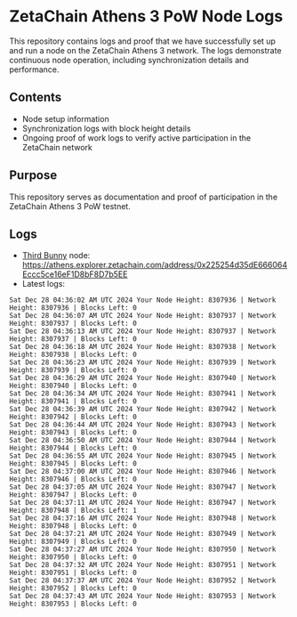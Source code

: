# ZetaChain Athens 3 PoW Node Logs
This repository contains logs and proof that we have successfully set up and run a node on the ZetaChain Athens 3 network. The logs demonstrate continuous node operation, including synchronization details and performance.

## Contents
- Node setup information
- Synchronization logs with block height details
- Ongoing proof of work logs to verify active participation in the ZetaChain network

## Purpose
This repository serves as documentation and proof of participation in the ZetaChain Athens 3 PoW testnet.

## Logs

- [Third Bunny](https://thirdbunny.xyz/) node: https://athens.explorer.zetachain.com/address/0x225254d35dE666064Eccc5ce16eF1D8bF8D7b5EE
- Latest logs:
```
Sat Dec 28 04:36:02 AM UTC 2024 Your Node Height: 8307936 | Network Height: 8307936 | Blocks Left: 0
Sat Dec 28 04:36:07 AM UTC 2024 Your Node Height: 8307937 | Network Height: 8307937 | Blocks Left: 0
Sat Dec 28 04:36:13 AM UTC 2024 Your Node Height: 8307937 | Network Height: 8307937 | Blocks Left: 0
Sat Dec 28 04:36:18 AM UTC 2024 Your Node Height: 8307938 | Network Height: 8307938 | Blocks Left: 0
Sat Dec 28 04:36:23 AM UTC 2024 Your Node Height: 8307939 | Network Height: 8307939 | Blocks Left: 0
Sat Dec 28 04:36:29 AM UTC 2024 Your Node Height: 8307940 | Network Height: 8307940 | Blocks Left: 0
Sat Dec 28 04:36:34 AM UTC 2024 Your Node Height: 8307941 | Network Height: 8307941 | Blocks Left: 0
Sat Dec 28 04:36:39 AM UTC 2024 Your Node Height: 8307942 | Network Height: 8307942 | Blocks Left: 0
Sat Dec 28 04:36:44 AM UTC 2024 Your Node Height: 8307943 | Network Height: 8307943 | Blocks Left: 0
Sat Dec 28 04:36:50 AM UTC 2024 Your Node Height: 8307944 | Network Height: 8307944 | Blocks Left: 0
Sat Dec 28 04:36:55 AM UTC 2024 Your Node Height: 8307945 | Network Height: 8307945 | Blocks Left: 0
Sat Dec 28 04:37:00 AM UTC 2024 Your Node Height: 8307946 | Network Height: 8307946 | Blocks Left: 0
Sat Dec 28 04:37:05 AM UTC 2024 Your Node Height: 8307947 | Network Height: 8307947 | Blocks Left: 0
Sat Dec 28 04:37:11 AM UTC 2024 Your Node Height: 8307947 | Network Height: 8307948 | Blocks Left: 1
Sat Dec 28 04:37:16 AM UTC 2024 Your Node Height: 8307948 | Network Height: 8307948 | Blocks Left: 0
Sat Dec 28 04:37:21 AM UTC 2024 Your Node Height: 8307949 | Network Height: 8307949 | Blocks Left: 0
Sat Dec 28 04:37:27 AM UTC 2024 Your Node Height: 8307950 | Network Height: 8307950 | Blocks Left: 0
Sat Dec 28 04:37:32 AM UTC 2024 Your Node Height: 8307951 | Network Height: 8307951 | Blocks Left: 0
Sat Dec 28 04:37:37 AM UTC 2024 Your Node Height: 8307952 | Network Height: 8307952 | Blocks Left: 0
Sat Dec 28 04:37:43 AM UTC 2024 Your Node Height: 8307953 | Network Height: 8307953 | Blocks Left: 0
```
